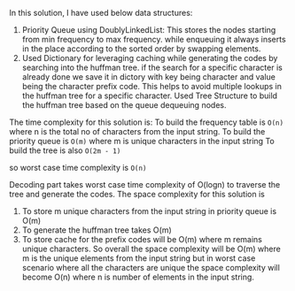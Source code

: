 In this solution, I have used below data structures:
1. Priority Queue using DoublyLinkedList: This stores the nodes starting from min frequency to max frequency. while enqueuing it always inserts in the place according to the sorted order by swapping elements.
2. Used Dictionary for leveraging caching while generating the codes by searching into the huffman tree. if the search for a specific character is already done we save it in dictory with key being character and value being the character prefix code. This helps to avoid multiple lookups in the huffman tree for a specific character.
Used Tree Structure to build the huffman tree based on the queue dequeuing nodes.

The time complexity for this solution is:
To build the frequency table is `O(n)` where n is the total no of characters from the input string.
To build the priority queue is `O(m)` where m is unique characters in the input string
To build the tree is also `O(2m - 1)`

so worst case time complexity is `O(n)`

Decoding part takes worst case time complexity of O(logn) to traverse the tree and generate the codes. The space complexity for this solution is
1. To store m unique characters from the input string in priority queue is O(m)
2. To generate the huffman tree takes O(m)
3. To store cache for the prefix codes will be O(m) where m remains unique characters.
So overall the space complexity will be O(m) where m is the unique elements from the input string but in worst case scenario where all the characters are unique the space complexity will become O(n) where n is number of elements in the input string.